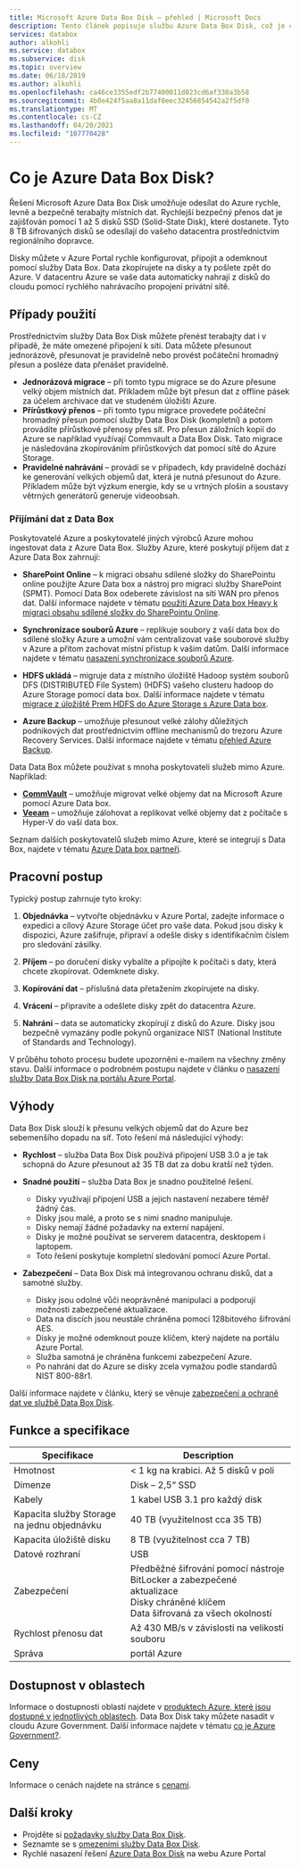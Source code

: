 ```yaml
---
title: Microsoft Azure Data Box Disk – přehled | Microsoft Docs
description: Tento článek popisuje službu Azure Data Box Disk, což je cloudové řešení, které umožňuje přenášet velké objemy dat do Azure.
services: databox
author: alkohli
ms.service: databox
ms.subservice: disk
ms.topic: overview
ms.date: 06/18/2019
ms.author: alkohli
ms.openlocfilehash: ca46ce3355edf2b77400011d023cd6af330a3b58
ms.sourcegitcommit: 4b0e424f5aa8a11daf0eec32456854542a2f5df0
ms.translationtype: MT
ms.contentlocale: cs-CZ
ms.lasthandoff: 04/20/2021
ms.locfileid: "107770428"
---
```

# <a name="what-is-azure-data-box-disk"></a>Co je Azure Data Box Disk?

Řešení Microsoft Azure Data Box Disk umožňuje odesílat do Azure rychle, levně a bezpečně terabajty místních dat. Rychlejší bezpečný přenos dat je zajišťován pomocí 1 až 5 disků SSD (Solid-State Disk), které dostanete. Tyto 8 TB šifrovaných disků se odesílají do vašeho datacentra prostřednictvím regionálního dopravce.

Disky můžete v Azure Portal rychle konfigurovat, připojit a odemknout pomocí služby Data Box. Data zkopírujete na disky a ty pošlete zpět do Azure. V datacentru Azure se vaše data automaticky nahrají z disků do cloudu pomocí rychlého nahrávacího propojení privátní sítě.

## <a name="use-cases"></a>Případy použití

Prostřednictvím služby Data Box Disk můžete přenést terabajty dat i v případě, že máte omezené připojení k síti. Data můžete přesunout jednorázově, přesunovat je pravidelně nebo provést počáteční hromadný přesun a posléze data přenášet pravidelně.

- **Jednorázová migrace** – při tomto typu migrace se do Azure přesune velký objem místních dat. Příkladem může být přesun dat z offline pásek za účelem archivace dat ve studeném úložišti Azure.
- **Přírůstkový přenos** – při tomto typu migrace provedete počáteční hromadný přesun pomocí služby Data Box Disk (kompletní) a potom provádíte přírůstkové přenosy přes síť. Pro přesun záložních kopií do Azure se například využívají Commvault a Data Box Disk. Tato migrace je následována zkopírováním přírůstkových dat pomocí sítě do Azure Storage.
- **Pravidelné nahrávání** – provádí se v případech, kdy pravidelně dochází ke generování velkých objemů dat, která je nutná přesunout do Azure. Příkladem může být výzkum energie, kdy se u vrtných plošin a soustavy větrných generátorů generuje videoobsah.

### <a name="ingestion-of-data-from-data-box"></a>Přijímání dat z Data Box

Poskytovatelé Azure a poskytovatelé jiných výrobců Azure mohou ingestovat data z Azure Data Box. Služby Azure, které poskytují příjem dat z Azure Data Box zahrnují:

- **SharePoint Online** – k migraci obsahu sdílené složky do SharePointu online použijte Azure Data box a nástroj pro migraci služby SharePoint (SPMT). Pomocí Data Box odeberete závislost na síti WAN pro přenos dat. Další informace najdete v tématu [použití Azure Data box Heavy k migraci obsahu sdílené složky do SharePointu Online](data-box-heavy-migrate-spo.md).

- **Synchronizace souborů Azure** – replikuje soubory z vaší data box do sdílené složky Azure a umožní vám centralizovat vaše souborové služby v Azure a přitom zachovat místní přístup k vašim datům. Další informace najdete v tématu [nasazení synchronizace souborů Azure](../storage/file-sync/file-sync-deployment-guide.md).

- **HDFS ukládá** – migruje data z místního úložiště Hadoop systém souborů DFS (DISTRIBUTED File System) (HDFS) vašeho clusteru hadoop do Azure Storage pomocí data box. Další informace najdete v tématu [migrace z úložiště Prem HDFS do Azure Storage s Azure Data box](../storage/blobs/data-lake-storage-migrate-on-premises-hdfs-cluster.md).

- **Azure Backup** – umožňuje přesunout velké zálohy důležitých podnikových dat prostřednictvím offline mechanismů do trezoru Azure Recovery Services. Další informace najdete v tématu [přehled Azure Backup](../backup/backup-overview.md).

Data Data Box můžete používat s mnoha poskytovateli služeb mimo Azure. Například:

- **[CommVault](http://documentation.commvault.com/commvault/v11/article?p=97276.htm)** – umožňuje migrovat velké objemy dat na Microsoft Azure pomocí Azure Data box.
- **[Veeam](https://helpcenter.veeam.com/docs/backup/hyperv/osr_adding_data_box.html?ver=100)** – umožňuje zálohovat a replikovat velké objemy dat z počítače s Hyper-V do vaší data box.

Seznam dalších poskytovatelů služeb mimo Azure, které se integrují s Data Box, najdete v tématu [Azure Data box partneři](https://cloudchampions.blob.core.windows.net/db-partners/PartnersTable.pdf).

## <a name="the-workflow"></a>Pracovní postup

Typický postup zahrnuje tyto kroky:

1. **Objednávka** – vytvořte objednávku v Azure Portal, zadejte informace o expedici a cílový Azure Storage účet pro vaše data. Pokud jsou disky k dispozici, Azure zašifruje, připraví a odešle disky s identifikačním číslem pro sledování zásilky.

2. **Příjem** – po doručení disky vybalíte a připojíte k počítači s daty, která chcete zkopírovat. Odemknete disky.

3. **Kopírování dat** – příslušná data přetažením zkopírujete na disky.

4. **Vrácení** – připravíte a odešlete disky zpět do datacentra Azure.

5. **Nahrání** – data se automaticky zkopírují z disků do Azure. Disky jsou bezpečně vymazány podle pokynů organizace NIST (National Institute of Standards and Technology).

V průběhu tohoto procesu budete upozorněni e-mailem na všechny změny stavu. Další informace o podrobném postupu najdete v článku o [nasazení služby Data Box Disk na portálu Azure Portal](data-box-disk-quickstart-portal.md).

## <a name="benefits"></a>Výhody

Data Box Disk slouží k přesunu velkých objemů dat do Azure bez sebemenšího dopadu na síť. Toto řešení má následující výhody:

- **Rychlost** – služba Data Box Disk používá připojení USB 3.0 a je tak schopná do Azure přesunout až 35 TB dat za dobu kratší než týden.

- **Snadné použití** – služba Data Box je snadno použitelné řešení.

  - Disky využívají připojení USB a jejich nastavení nezabere téměř žádný čas.
  - Disky jsou malé, a proto se s nimi snadno manipuluje.
  - Disky nemají žádné požadavky na externí napájení.
  - Disky je možné používat se serverem datacentra, desktopem i laptopem.
  - Toto řešení poskytuje kompletní sledování pomocí Azure Portal.

- **Zabezpečení** – Data Box Disk má integrovanou ochranu disků, dat a samotné služby.
  - Disky jsou odolné vůči neoprávněné manipulaci a podporují možnosti zabezpečené aktualizace.
  - Data na discích jsou neustále chráněna pomocí 128bitového šifrování AES.
  - Disky je možné odemknout pouze klíčem, který najdete na portálu Azure Portal.
  - Služba samotná je chráněna funkcemi zabezpečení Azure.
  - Po nahrání dat do Azure se disky zcela vymažou podle standardů NIST 800-88r1.  

Další informace najdete v článku, který se věnuje [zabezpečení a ochraně dat ve službě Data Box Disk](data-box-disk-security.md).

## <a name="features-and-specifications"></a>Funkce a specifikace

| Specifikace                                          | Description              |
|---------------------------------------------------------|--------------------------|
| Hmotnost                                                  | < 1 kg na krabici. Až 5 disků v poli                |
| Dimenze                                              | Disk – 2,5“ SSD |
| Kabely                                                  | 1 kabel USB 3.1 pro každý disk|
| Kapacita služby Storage na jednu objednávku                              | 40 TB (využitelnost cca 35 TB)|
| Kapacita úložiště disku                                   | 8 TB (využitelnost cca 7 TB)|
| Datové rozhraní                                          | USB   |
| Zabezpečení                                                | Předběžné šifrování pomocí nástroje BitLocker a zabezpečené aktualizace <br> Disky chráněné klíčem <br> Data šifrovaná za všech okolností  |
| Rychlost přenosu dat                                      | Až 430 MB/s v závislosti na velikosti souboru      |
|Správa                                               | portál Azure |

## <a name="region-availability"></a>Dostupnost v oblastech

Informace o dostupnosti oblastí najdete v [produktech Azure, které jsou dostupné v jednotlivých oblastech](https://azure.microsoft.com/global-infrastructure/services/?products=databox&regions=all). Data Box Disk taky můžete nasadit v cloudu Azure Government. Další informace najdete v tématu [co je Azure Government?](../azure-government/documentation-government-welcome.md).

## <a name="pricing"></a>Ceny

Informace o cenách najdete na stránce s [cenami](https://azure.microsoft.com/pricing/details/databox/disk/).

## <a name="next-steps"></a>Další kroky

- Projděte si [požadavky služby Data Box Disk](data-box-disk-system-requirements.md).
- Seznamte se s [omezeními služby Data Box Disk](data-box-disk-limits.md).
- Rychlé nasazení řešení [Azure Data Box Disk](data-box-disk-quickstart-portal.md) na webu Azure Portal